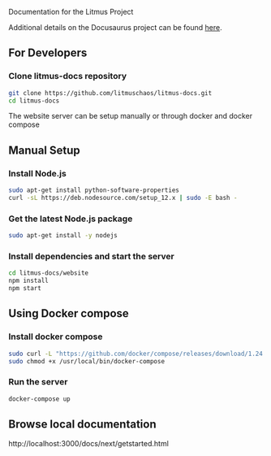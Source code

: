 Documentation for the Litmus Project

Additional details on the Docusaurus project can be found [here](https://docusaurus.io/docs/en/installation.html).

## For Developers

### Clone litmus-docs repository

```bash
git clone https://github.com/litmuschaos/litmus-docs.git
cd litmus-docs
```

The website server can be setup manually or through docker and docker compose

## Manual Setup

### Install Node.js

```bash
sudo apt-get install python-software-properties
curl -sL https://deb.nodesource.com/setup_12.x | sudo -E bash -
```

### Get the latest Node.js package

```bash
sudo apt-get install -y nodejs
```

### Install dependencies and start the server

```bash
cd litmus-docs/website
npm install
npm start
```

## Using Docker compose

### Install docker compose

```bash
sudo curl -L "https://github.com/docker/compose/releases/download/1.24.1/docker-compose-$(uname -s)-$(uname -m)" -o /usr/local/bin/docker-compose
sudo chmod +x /usr/local/bin/docker-compose
```

### Run the server

```bash
docker-compose up
```


## Browse local documentation
http://localhost:3000/docs/next/getstarted.html

